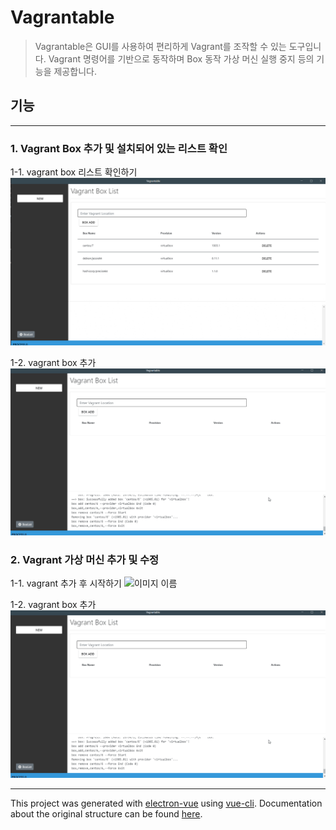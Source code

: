 # Vagrantable

> Vagrantable은 GUI를 사용하여 편리하게 Vagrant를 조작할 수 있는 도구입니다. Vagrant 명령어를 기반으로 동작하며 Box 동작 가상 머신 실행 중지 등의 기능을 제공합니다.

## 기능
---
### 1. Vagrant Box 추가 및 설치되어 있는 리스트 확인
1-1. vagrant box 리스트 확인하기
![이미지 이름](./assets/boxlist.png)

1-2. vagrant box 추가
![이미지 이름](./assets/boxadd.gif)

### 2. Vagrant 가상 머신 추가 및 수정
1-1. vagrant 추가 후 시작하기
![이미지 이름](./assets/vagrantstart.gif)

1-2. vagrant box 추가
![이미지 이름](./assets/boxadd.gif)

---

This project was generated with [electron-vue](https://github.com/SimulatedGREG/electron-vue) using [vue-cli](https://github.com/vuejs/vue-cli). Documentation about the original structure can be found [here](https://simulatedgreg.gitbooks.io/electron-vue/content/index.html).
